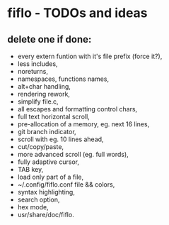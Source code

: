 # fiflo - TODOs and ideas
## delete one if done:
- every extern funtion with it's file prefix (force it?),
- less includes,
- noreturns,
- namespaces, functions names,
- alt+char handling,
- rendering rework,
- simplify file.c,
- all escapes and formatting control chars,
- full text horizontal scroll,
- pre-allocation of a memory, eg. next 16 lines,
- git branch indicator,
- scroll with eg. 10 lines ahead,
- cut/copy/paste,
- more advanced scroll (eg. full words),
- fully adaptive cursor,
- TAB key,
- load only part of a file,
- ~/.config/fiflo.conf file && colors,
- syntax highlighting,
- search option,
- hex mode,
- usr/share/doc/fiflo.

